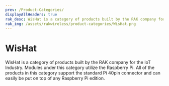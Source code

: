 ```yaml
---
prev: /Product-Categories/
displayAllHeaders: true
rak_desc: WisHat is a category of products built by the RAK company for the IoT Industry. Modules under this category utilize the Raspberry Pi. All of the products in this category support the standard Pi 40pin connector and can easily be put on top of any Raspberry Pi edition.
rak_img: /assets/rakwireless/product-categories/WisHat.png
---
```


# WisHat

<rk-head img="/assets/rakwireless/product-categories/WisHat.svg" center>

WisHat is a category of products built by the RAK company for the IoT Industry. Modules under this category utilize the Raspberry Pi. All of the products in this category support the standard Pi 40pin connector and can easily be put on top of any Raspberry Pi edition.


</rk-head>

<rk-products :tags="['wishat']" />
